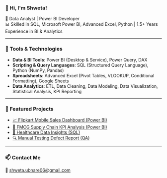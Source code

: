 ### 👋 Hi, I'm Shweta!

🚀 Data Analyst | Power BI Developer  
📊 Skilled in SQL, Microsoft Power BI, Advanced Excel, Python | 1.5+ Years Experience in BI & Analytics  

---

### 🔧 Tools & Technologies
- **Data & BI Tools**: Power BI (Desktop & Service), Power Query, DAX 
- **Scripting & Query Languages**:  SQL (Structured Query Language), Python (NumPy, Pandas)
- **Spreadsheets**:  Advanced Excel (Pivot Tables, VLOOKUP, Conditional Formatting), Google Sheets 
- **Data Analytics**:  ETL, Data Cleaning, Data Modeling, Data Visualization, Statistical Analysis, KPI Reporting
---

### 📌 Featured Projects
- [📈 Flipkart Mobile Sales Dashboard (Power BI)](https://github.com/yourusername/flipkart-mobile-dashboard)
- [🧾 FMCG Supply Chain KPI Analysis (Power BI)](https://github.com/yourusername/fmcg-kpi-dashboard)
- [🏥 Healthcare Data Insights (SQL)](https://github.com/yourusername/healthcare-sql-analysis)
- [🔍 Manual Testing Defect Report (QA)](https://github.com/yourusername/manual-testing-report)

---

### 📫 Contact Me
📧 shweta.ubnare06@gmail.com
